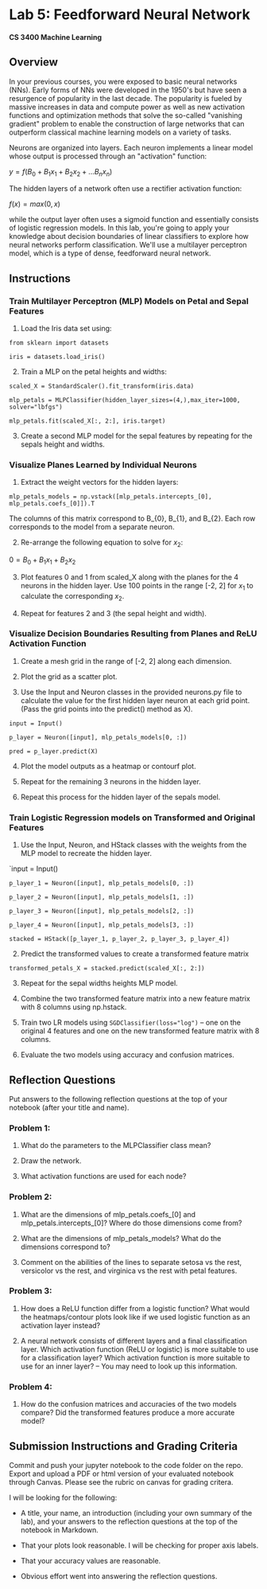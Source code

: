 # Lab 5: Feedforward Neural Network
#### CS 3400 Machine Learning

## Overview
In your previous courses, you were exposed to basic neural networks (NNs).  Early forms of NNs were developed in the 1950's but have seen a resurgence of popularity in the last decade.  The popularity is fueled by massive increases in data and compute power as well as new activation functions and optimization methods that solve the so-called "vanishing gradient" problem to enable the construction of large networks that can outperform classical machine learning models on a variety of tasks.

Neurons are organized into layers.  Each neuron implements a linear model whose output is processed through an "activation" function:

$y = f(B_{0} + B_{1}x_{1} + B_{2}x_{2} + … B_{n}x_{n})$

The hidden layers of a network often use a rectifier activation function:

$f(x) = max(0, x)$

while the output layer often uses a sigmoid function and essentially consists of logistic regression models.  In this lab, you're going to apply your knowledge about decision boundaries of linear classifiers to explore how neural networks perform classification.  We'll use a multilayer perceptron model, which is a type of dense, feedforward neural network.

## Instructions
  
### Train Multilayer Perceptron (MLP) Models on Petal and Sepal Features
        
  1. Load the Iris data set using:
        
  `from sklearn import datasets`
  
  `iris = datasets.load_iris()`
  
  2. Train a MLP on the petal heights and widths:

  `scaled_X = StandardScaler().fit_transform(iris.data)`

  `mlp_petals = MLPClassifier(hidden_layer_sizes=(4,),max_iter=1000, solver="lbfgs")`

  `mlp_petals.fit(scaled_X[:, 2:], iris.target)`

  3. Create a second MLP model for the sepal features by repeating for the sepals height and widths.

### Visualize Planes Learned by Individual Neurons

  1. Extract the weight vectors for the hidden layers:

  ` mlp_petals_models = np.vstack([mlp_petals.intercepts_[0], mlp_petals.coefs_[0]]).T `

  The columns of this matrix correspond to B_{0}, B_{1}, and B_{2}.  Each row corresponds to the model from a separate neuron.

  2. Re-arrange the following equation to solve for $x_{2}$:
  
  $0 = B_{0} + B_{1} x_{1} + B_{2} x_{2}$

  3. Plot features 0 and 1 from scaled_X along with the planes for the 4 neurons in the hidden layer. Use 100 points in the range [-2, 2] for $x_{1}$ to calculate the corresponding $x_{2}$.
  
  4. Repeat for features 2 and 3 (the sepal height and width).

### Visualize Decision Boundaries Resulting from Planes and ReLU Activation Function
  
  1. Create a mesh grid in the range of [-2, 2] along each dimension.

  2. Plot the grid as a scatter plot.
  
  3. Use the Input and Neuron classes in the provided neurons.py file to calculate the value for the first hidden layer neuron at each grid point.  (Pass the grid points into the predict() method as X).

  `input = Input()`
  
  `p_layer = Neuron([input], mlp_petals_models[0, :])`
  
  `pred = p_layer.predict(X)`

  4. Plot the model outputs as a heatmap or contourf plot.
  
  5. Repeat for the remaining 3 neurons in the hidden layer.
  
  6. Repeat this process for the hidden layer of the sepals model.

### Train Logistic Regression models on Transformed and Original Features
  
  1. Use the Input, Neuron, and HStack classes with the weights from the MLP model to recreate the hidden layer.

  `input = Input()
  
  `p_layer_1 = Neuron([input], mlp_petals_models[0, :])`
  
  `p_layer_2 = Neuron([input], mlp_petals_models[1, :])`
  
  `p_layer_3 = Neuron([input], mlp_petals_models[2, :])`
  
  `p_layer_4 = Neuron([input], mlp_petals_models[3, :])`
  
  `stacked = HStack([p_layer_1, p_layer_2, p_layer_3, p_layer_4])`

  2. Predict the transformed values to create a transformed feature matrix

  `transformed_petals_X = stacked.predict(scaled_X[:, 2:])`

  3. Repeat for the sepal widths heights MLP model.
  
  4. Combine the two transformed feature matrix into a new feature matrix with 8 columns using np.hstack.
  
  5. Train two LR models using `SGDClassifier(loss="log")` – one on the original 4 features and one on the new transformed feature matrix with 8 columns.
  
  6. Evaluate the two models using accuracy and confusion matrices.

## Reflection Questions

Put answers to the following reflection questions at the top of your notebook (after your title and name).

### Problem 1:
  
  1. What do the parameters to the MLPClassifier class mean?
  
  2. Draw the network.
  
  3. What activation functions are used for each node?

### Problem 2:
  
  1. What are the dimensions of mlp_petals.coefs_[0] and mlp_petals.intercepts_[0]?  Where do those dimensions come from?
  
  2. What are the dimensions of mlp_petals_models?  What do the dimensions correspond to?
  
  3. Comment on the abilities of the lines to separate setosa vs the rest, versicolor vs the rest, and virginica vs the rest with petal features.

### Problem 3:
  
  1. How does a ReLU function differ from a logistic function? What would the heatmaps/contour plots look like if we used logistic function as an activation layer instead?
  
  2. A neural network consists of different layers and a final classification layer. Which activation function (ReLU or logistic) is more suitable to use for a classification layer? Which activation function is more suitable to use for an inner layer? – You may need to look up this information.

### Problem 4:
  
  1. How do the confusion matrices and accuracies of the two models compare?  Did the transformed features produce a more accurate model?
 
## Submission Instructions and Grading Criteria

Commit and push your jupyter notebook to the code folder on the repo.  Export and upload a PDF or html version of your evaluated notebook through Canvas. Please see the rubric on canvas for grading critera.

I will be looking for the following:
  
  - A title, your name, an introduction (including your own summary of the lab), and your answers to the reflection questions at the top of the notebook in Markdown. 
  
  - That your plots look reasonable.  I will be checking for proper axis labels.
  
  - That your accuracy values are reasonable.
  
  - Obvious effort went into answering the reflection questions.

